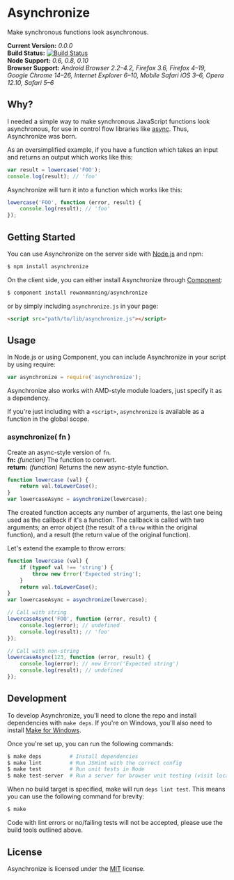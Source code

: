 
Asynchronize
============

Make synchronous functions look asynchronous.

**Current Version:** *0.0.0*  
**Build Status:** [![Build Status][travis-status]][travis]  
**Node Support:** *0.6, 0.8, 0.10*  
**Browser Support:** *Android Browser 2.2–4.2, Firefox 3.6, Firefox 4–19, Google Chrome 14–26, Internet Explorer 6–10, Mobile Safari iOS 3–6, Opera 12.10, Safari 5–6*


Why?
----

I needed a simple way to make synchronous JavaScript functions look asynchronous, for use in control flow libraries like [async][async]. Thus, Asynchronize was born.

As an oversimplified example, if you have a function which takes an input and returns an output which works like this:

```js
var result = lowercase('FOO');
console.log(result); // 'foo'
```

Asynchronize will turn it into a function which works like this:

```js
lowercase('FOO', function (error, result) {
    console.log(result); // 'foo'
});
```


Getting Started
---------------

You can use Asynchronize on the server side with [Node.js][node] and npm:

```sh
$ npm install asynchronize
```

On the client side, you can either install Asynchronize through [Component][component]:

```sh
$ component install rowanmanning/asynchronize
```

or by simply including `asynchronize.js` in your page:

```html
<script src="path/to/lib/asynchronize.js"></script>
```


Usage
-----

In Node.js or using Component, you can include Asynchronize in your script by using require:

```js
var asynchronize = require('asynchronize');
```

Asynchronize also works with AMD-style module loaders, just specify it as a dependency.

If you're just including with a `<script>`, `asynchronize` is available as a function in the global scope.


### asynchronize( fn )

Create an async-style version of `fn`.  
**fn:** *(function)* The function to convert.  
**return:** *(function)* Returns the new async-style function.

```js
function lowercase (val) {
    return val.toLowerCase();
}
var lowercaseAsync = asynchronize(lowercase);
```

The created function accepts any number of arguments, the last one being used as the callback if it's a function. The callback is called with two arguments; an error object (the result of a `throw` within the original function), and a result (the return value of the original function).

Let's extend the example to throw errors:

```js
function lowercase (val) {
    if (typeof val !== 'string') {
        throw new Error('Expected string');
    }
    return val.toLowerCase();
}
var lowercaseAsync = asynchronize(lowercase);

// Call with string
lowercaseAsync('FOO', function (error, result) {
    console.log(error); // undefined
    console.log(result); // 'foo'
});

// Call with non-string
lowercaseAsync(123, function (error, result) {
    console.log(error); // new Error('Expected string')
    console.log(result); // undefined
});
```


Development
-----------

To develop Asynchronize, you'll need to clone the repo and install dependencies with `make deps`. If you're on Windows, you'll also need to install [Make for Windows][make].

Once you're set up, you can run the following commands:

```sh
$ make deps         # Install dependencies
$ make lint         # Run JSHint with the correct config
$ make test         # Run unit tests in Node
$ make test-server  # Run a server for browser unit testing (visit localhost:3000)
```

When no build target is specified, make will run `deps lint test`. This means you can use the following command for brevity:

```sh
$ make
```

Code with lint errors or no/failing tests will not be accepted, please use the build tools outlined above.


License
-------

Asynchronize is licensed under the [MIT][mit] license.



[async]: https://github.com/caolan/async
[component]: https://github.com/component/component
[make]: http://gnuwin32.sourceforge.net/packages/make.htm
[mit]: http://opensource.org/licenses/mit-license.php
[node]: http://nodejs.org/
[travis]: https://travis-ci.org/rowanmanning/asynchronize
[travis-status]: https://travis-ci.org/rowanmanning/asynchronize.png?branch=master
